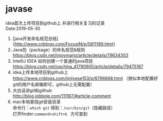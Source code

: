 # javase
idea首次上传项目到github上 并进行相关复习的记录   
   Date:2019-05-30
1. [java开发命名规范总结]{http://www.cnblogs.com/FocusIN/p/5811189.html}
2. Java包（package）的命名规范&规则  
https://blog.csdn.net/injoymario/article/details/79634303
3. IntelliJ IDEA 如何创建一个普通的java项目  
https://blog.csdn.net/oschina_41790905/article/details/79475187  
4. idea上传本地项目到github上  
https://www.cnblogs.com/jinjiyese153/p/6796668.html （貌似本地配置好git的用户名邮箱即可，github上无需配置）
5. 大白话讲git和github  
http://blog.jobbole.com/111187/#article-comment
6. mac本地查找git安装目录  
命令行：```which git```  得到：```/usr/bin/git```（隐藏路径）  
打开finder:```commend+shift+G ``` 方可查到
